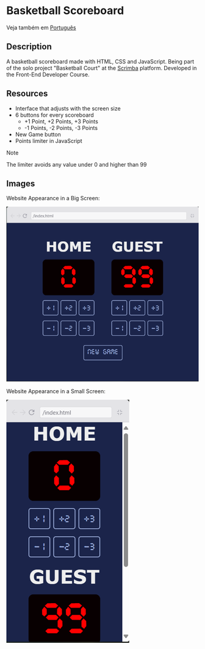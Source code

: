 
# Basketball Scoreboard

Veja também em [Português](./README.md)

## Description

A basketball scoreboard made with HTML, CSS and JavaScript. Being part of the solo project "Basketball Court" at the [Scrimba](https://scrimba.com/) platform. Developed in the Front-End Developer Course.

## Resources

- Interface that adjusts with the screen size
- 6 buttons for every scoreboard
  - +1 Point, +2 Points, +3 Points
  - -1 Points, -2 Points, -3 Points
- New Game button
- Points limiter in JavaScript

> [!NOTE]
> The limiter avoids any value under 0 and higher than 99

## Images

Website Appearance in a Big Screen:

![Tela do Website Larga](./images/normal-width.png)

Website Appearance in a Small Screen:

![Tela do Website Pequena](./images/mobile-width.png)
